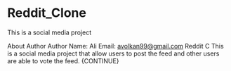 # Reddit_Clone

This is a social media project

About Author
Author Name: Ali
Email: avolkan99@gmail.com
Reddit C
This is a social media project that allow users to post the feed and other users are able to vote the feed. {CONTINUE}
